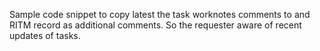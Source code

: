  Sample code snippet to copy latest the task worknotes comments to and  RITM record as additional comments.
 So the requester aware of recent updates of tasks.
